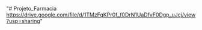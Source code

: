"# Projeto_Farmacia https://drive.google.com/file/d/1TMzFqKPr0f_f0DrN1UaDfvF0Dgp_uJcj/view?usp=sharing" 
